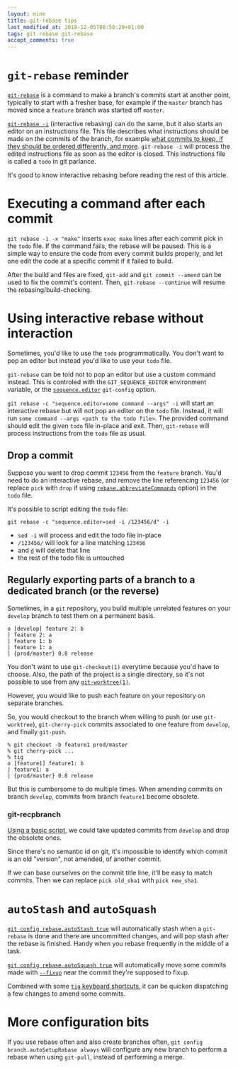 ```yaml
---
layout: mine
title: git-rebase tips
last_modified_at: 2018-12-05T08:50:29+01:00
tags: git rebase git-rebase
accept_comments: true
---
```


# `git-rebase` reminder

[`git-rebase`](https://git-scm.com/book/en/v2/Git-Branching-Rebasing) is a command to make a branch's commits start at another point, typically to start with a fresher base, for example if the `master` branch has moved since a `feature` branch was started off `master`.

[`git-rebase -i`](https://git-scm.com/docs/git-rebase) (interactive rebasing) can do the same, but it also starts an editor on an instructions file. This file describes what instructions should be made on the commits of the branch, for example [what commits to keep, if they should be ordered differently, and more](https://git-scm.com/book/en/v2/Git-Tools-Rewriting-History). `git-rebase -i` will process the edited instructions file as soon as the editor is closed. This instructions file is called a `todo` in git parlance.

It's good to know interactive rebasing before reading the rest of this article.

# Executing a command after each commit

`git rebase -i -x "make"` inserts `exec make` lines after each commit pick in the `todo` file. If the command fails, the rebase will be paused.
This is a simple way to ensure the code from every commit builds properly, and let one edit the code at a specific commit if it failed to build.

After the build and files are fixed, `git-add` and `git commit --amend` can be used to fix the commit's content. Then, `git-rebase --continue` will resume the rebasing/build-checking.

# Using interactive rebase without interaction

Sometimes, you'd like to use the `todo` programmatically. You don't want to pop an editor but instead you'd like to use your `todo` file.

`git-rebase` can be told not to pop an editor but use a custom command instead. This is controled with the `GIT_SEQUENCE_EDITOR` environment variable, or the [`sequence.editor`](https://git-scm.com/docs/git-config#git-config-sequenceeditor) `git-config` option.

`git rebase -c "sequence.editor=some command --args" -i` will start an interactive rebase but will not pop an editor on the `todo` file. Instead, it will run `some command --args <path to the todo file>`.
The provided command should edit the given `todo` file in-place and exit. Then, `git-rebase` will process instructions from the `todo` file as usual.

## Drop a commit

Suppose you want to drop commit `123456` from the `feature` branch. You'd need to do an interactive rebase, and remove the line referencing `123456` (or replace `pick` with `drop` if using [`rebase.abbreviateCommands`](https://git-scm.com/docs/git-config#git-config-rebasemissingCommitsCheck) option) in the `todo` file.

It's possible to script editing the `todo` file:

	git rebase -c "sequence.editor=sed -i /123456/d" -i

* `sed -i` will process and edit the todo file in-place
* `/123456/` will look for a line matching `123456`
* and [`d`](http://pubs.opengroup.org/onlinepubs/9699919799/utilities/sed.html) will delete that line
* the rest of the todo file is untouched

## Regularly exporting parts of a branch to a dedicated branch (or the reverse)

Sometimes, in a `git` repository, you build multiple unrelated features on your `develop` branch to test them on a permanent basis.

	o [develop] feature 2: b
	| feature 2: a
	| feature 1: b
	| feature 1: a
	| {prod/master} 0.8 release

You don't want to use `git-checkout(1)` everytime because you'd have to choose. Also, the path of the project is a single directory, so it's not possible to use from any [`git-worktree(1)`](https://git-scm.com/docs/git-worktree).

However, you would like to push each feature on your repository on separate branches.

So, you would checkout to the branch when willing to push (or use `git-worktree`), `git-cherry-pick` commits associated to one feature from `develop`, and finally `git-push`.


	% git checkout -b feature1 prod/master
	% git cherry-pick ...
	% tig
	o [feature1] feature1: b
	| feature1: a
	| {prod/master} 0.8 release

But this is cumbersome to do multiple times. When amending commits on branch `develop`, commits from branch `feature1` become obsolete.

### git-recpbranch

[Using a basic script](https://github.com/hydrargyrum/attic/blob/master/git/git-recpbranch), we could take updated commits from `develop` and drop the obsolete ones.

Since there's no semantic id on git, it's impossible to identify which commit is an old "version", not amended, of another commit.

If we can base ourselves on the commit title line, it'll be easy to match commits. Then we can replace `pick old_sha1` with `pick new_sha1`.

# `autoStash` and `autoSquash`

[`git config rebase.autoStash true`](https://git-scm.com/docs/git-rebase#git-rebase---autostash) will automatically stash when a `git-rebase` is done and there are uncommitted changes, and will pop stash after the rebase is finished. Handy when you rebase frequently in the middle of a task.

[`git config rebase.autoSquash true`](https://git-scm.com/docs/git-rebase#git-rebase---autosquash) will automatically move some commits made with [`--fixup`](https://robots.thoughtbot.com/autosquashing-git-commits) near the commit they're supposed to fixup.

Combined with some [`tig` keyboard shortcuts](./2017-08-10-tig.html), it can be quicken dispatching a few changes to amend some commits.

# More configuration bits

If you use rebase often and also create branches often, `git config branch.autoSetupRebase always` will configure any new branch to perform a rebase when using `git-pull`, instead of performing a merge.
